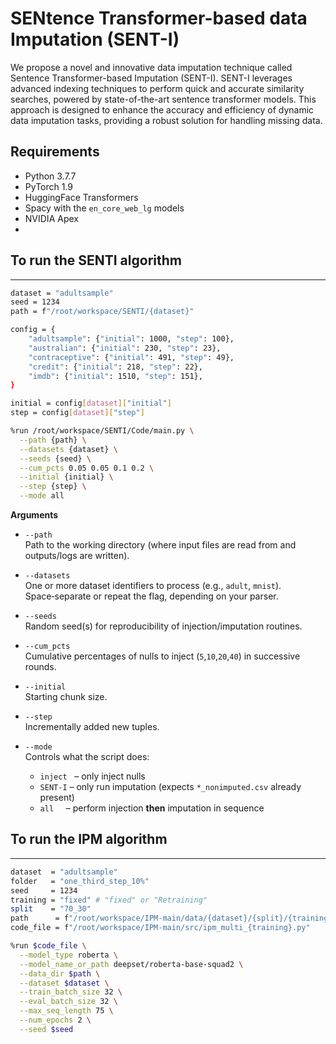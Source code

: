 # SENtence Transformer-based data Imputation (SENT-I)

We propose a novel and innovative data imputation technique called Sentence Transformer-based Imputation (SENT-I).
 SENT-I leverages advanced indexing techniques to perform quick and accurate similarity searches, powered by 
state-of-the-art sentence transformer models. This approach is designed to enhance the accuracy and efficiency 
of dynamic data imputation tasks, providing a robust solution for handling missing data.


## Requirements

* Python 3.7.7
* PyTorch 1.9
* HuggingFace Transformers
* Spacy with the ``en_core_web_lg`` models
* NVIDIA Apex
* 
## To run the SENTI algorithm
____________________________________________________________________
```bash
dataset = "adultsample"
seed = 1234
path = f"/root/workspace/SENTI/{dataset}"

config = {
    "adultsample": {"initial": 1000, "step": 100},
    "australian": {"initial": 230, "step": 23},
    "contraceptive": {"initial": 491, "step": 49},
    "credit": {"initial": 218, "step": 22},
    "imdb": {"initial": 1510, "step": 151},
}

initial = config[dataset]["initial"]
step = config[dataset]["step"]

%run /root/workspace/SENTI/Code/main.py \
  --path {path} \
  --datasets {dataset} \
  --seeds {seed} \
  --cum_pcts 0.05 0.05 0.1 0.2 \
  --initial {initial} \
  --step {step} \
  --mode all
```
**Arguments**

- `--path`  
  Path to the working directory (where input files are read from and outputs/logs are written).

- `--datasets`  
  One or more dataset identifiers to process (e.g., `adult`, `mnist`). Space‑separate or repeat the flag, depending on your parser.

- `--seeds`  
  Random seed(s) for reproducibility of injection/imputation routines.

- `--cum_pcts`  
  Cumulative percentages of nulls to inject (`5`,`10`,`20`,`40`) in successive rounds.

- `--initial`  
  Starting chunk size.

- `--step`  
  Incrementally added new tuples.

- `--mode`  
  Controls what the script does:  
  - `inject`   – only inject nulls  
  - `SENT-I` – only run imputation (expects `*_nonimputed.csv` already present)  
  - `all`     – perform injection **then** imputation in sequence

## To run the IPM algorithm
____________________________________________________________________
```bash
dataset  = "adultsample"
folder   = "one_third_step_10%"
seed     = 1234
training = "fixed" # "fixed" or "Retraining"
split    = "70_30"
path      = f"/root/workspace/IPM-main/data/{dataset}/{split}/{training}_{folder}"
code_file = f"/root/workspace/IPM-main/src/ipm_multi_{training}.py"

%run $code_file \
  --model_type roberta \
  --model_name_or_path deepset/roberta-base-squad2 \
  --data_dir $path \
  --dataset $dataset \
  --train_batch_size 32 \
  --eval_batch_size 32 \
  --max_seq_length 75 \
  --num_epochs 2 \
  --seed $seed

```
